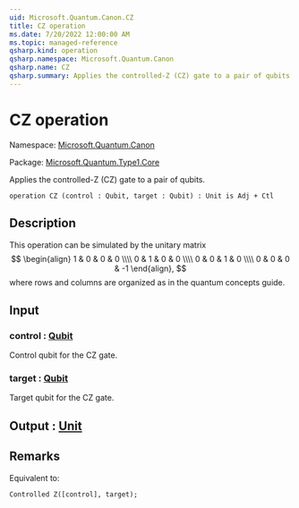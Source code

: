 ```yaml
---
uid: Microsoft.Quantum.Canon.CZ
title: CZ operation
ms.date: 7/20/2022 12:00:00 AM
ms.topic: managed-reference
qsharp.kind: operation
qsharp.namespace: Microsoft.Quantum.Canon
qsharp.name: CZ
qsharp.summary: Applies the controlled-Z (CZ) gate to a pair of qubits.
---
```


# CZ operation

Namespace: [Microsoft.Quantum.Canon](xref:Microsoft.Quantum.Canon)

Package: [Microsoft.Quantum.Type1.Core](https://nuget.org/packages/Microsoft.Quantum.Type1.Core)


Applies the controlled-Z (CZ) gate to a pair of qubits.

```qsharp
operation CZ (control : Qubit, target : Qubit) : Unit is Adj + Ctl
```


## Description

This operation can be simulated by the unitary matrix$$\begin{align}1 & 0 & 0 & 0 \\\\0 & 1 & 0 & 0 \\\\0 & 0 & 1 & 0 \\\\0 & 0 & 0 & -1\end{align},$$where rows and columns are organized as in the quantum concepts guide.

## Input

### control : [Qubit](xref:microsoft.quantum.qsharp.valueliterals#qubit-literals)

Control qubit for the CZ gate.


### target : [Qubit](xref:microsoft.quantum.qsharp.valueliterals#qubit-literals)

Target qubit for the CZ gate.



## Output : [Unit](xref:microsoft.quantum.qsharp.valueliterals#unit-literal)



## Remarks

Equivalent to:```qsharpControlled Z([control], target);```